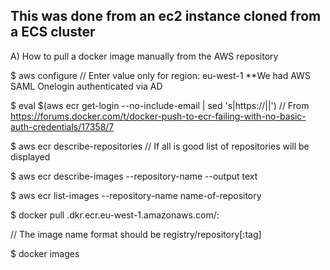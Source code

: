 ## This was done from an ec2 instance cloned from a ECS cluster

A) How to pull a docker image manually from the AWS repository

$ aws configure
   // Enter value only for region:  eu-west-1  **We had AWS SAML Onelogin authenticated via AD

$ eval $(aws ecr get-login --no-include-email | sed 's|https://||')   // From https://forums.docker.com/t/docker-push-to-ecr-failing-with-no-basic-auth-credentials/17358/7

$ aws ecr describe-repositories    // If all is good list of repositories will be displayed

$ aws ecr describe-images --repository-name <name-of-repository-from-the-above-output> --output text

$ aws ecr list-images --repository-name name-of-repository

$ docker pull <aws-account>.dkr.ecr.eu-west-1.amazonaws.com/<name-of-repository->:<tag>

   // The image name format should be registry/repository[:tag]
 
$ docker images


